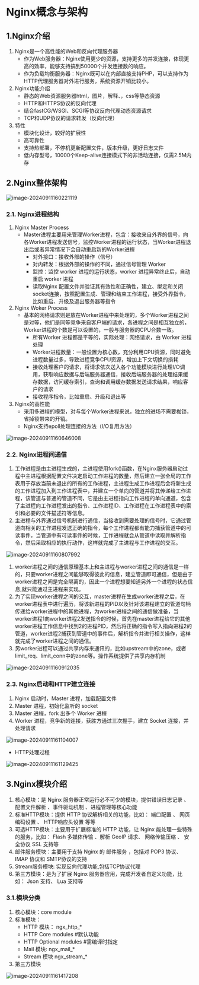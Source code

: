 # Nginx概念与架构

## 1.Nginx介绍

1. Nginx是一个高性能的Web和反向代理服务器
   - 作为Web服务器：Nginx使用更少的资源，支持更多的并发连接，体现更高的效率，能够支持搞到50000个并发连接数的响应。
   - 作为负载均衡服务器：Nginx既可以在内部直接支持PHP，可以支持作为HTTP代理服务器对外进行服务，系统资源开销比较小。
2. Nginx功能介绍
   - 静态的Web资源服务器html，图片，解释、，css等静态资源
   - HTTP和HTTPS协议的反向代理
   - 结合fastCG/WSGI、SCGI等协议反向代理动态资源请求
   - TCP和UDP协议的请求转发（反向代理）
3. 特性
   - 模块化设计，较好的扩展性
   - 高可靠性
   - 支持热部署，不停机更新配置文件，版本升级，更好日志文件
   - 低内存型号，10000个Keep-alive连接模式下的非活动连接，仅需2.5M内存

## 2.Nginx整体架构

![image-20240911160221119](./000.picture/image-20240911160221119.png)

### 2.1. Nginx进程结构

1. Nginx Master Process
   - Master进程主要用来管理Worker进程，包含：接收来自外界的信号，向各Worker进程发送信号，监控Worker进程的运行状态，当Worker进程退出后或者异常情况下会自动重启新的Worker进程
     - 对外接口：接收外部的操作（信号）
     - 对内转发：根据外部的操作的不同，通过信号管理 Worker
     - 监控：监控 worker 进程的运行状态，worker 进程异常终止后，自动重启 worker 进程
     - 读取Nginx 配置文件并验证其有效性和正确性，建立、绑定和关闭socket连接，按照配置生成、管理和结束工作进程，接受外界指令，比如重启、升级及退出服务器等指令
2. Nginx Woker Process
   - 基本的网络请求则是放在Worker进程中来处理的，多个Worker进程之间是对等，他们是同等竞争来自客户端的请求，各进程之间是相互独立的，Worker进程的个数是可以设置的，一般与服务器的CPU合数一致。
     - 所有Worker 进程都是平等的，实际处理：网络请求，由 Worker 进程处理
     - Worker进程数量：一般设置为核心数，充分利用CPU资源，同时避免进程数量过多，导致进程竞争CPU资源，增加上下文切换的损耗
     - 接收处理客户的请求，将请求依次送入各个功能模块进行处理I/O调用，获取响应数据与后端服务器通信，接收后端服务器的处理结果缓存数据，访问缓存索引，查询和调用缓存数据发送请求结果，响应客户的请求
     - 接收程序指令，比如重启、升级和退出等
3. Nginx的高性能
   - 采用多进程的模型，对与每个Worker进程来说，独立的进场不需要枷锁，省掉锁带来的开销。
   - Nginx支持epoll处理连接的方法（I/O复用方法）

![image-20240911160646008](./000.picture/image-20240911160646008-1726042036068-1.png)

### 2.2. Nginx进程间通信

1. 工作进程是由主进程生成的，主进程使用fork()函数，在Nginx服务器启动过程中主进程根据配置文件决定启动工作进程的数量，然后建立一张全局的工作表用于存放当前未退出的所有的工作进程，主进程生成工作进程后会将新生成的工作进程加入到工作进程表中，并建立一个单向的管道并将其传递给工作进程，该管道与普通的管道不同，它是由主进程指向工作进程的单向通道，包含了主进程向工作进程发出的指令、工作进程ID、工作进程在工作进程表中的索引和必要的文件描述符等信息。
2. 主进程与外界通过信号机制进行通信，当接收到需要处理的信号时，它通过管道向相关的工作进程发送正确的指令，每个工作进程都有能力捕获管道中的可读事件，当管道中有可读事件的时候，工作进程就会从管道中读取并解析指令，然后采取相应的执行动作，这样就完成了主进程与工作进程的交互。

![image-20240911160807992](./000.picture/image-20240911160807992.png)

1. worker进程之间的通信原理基本上和主进程与worker进程之间的通信是一样的，只要worker进程之间能够取得彼此的信息，建立管道即可通信，但是由于worker进程之间是完全隔离的，因此一个进程想要知道另外一个进程的状态信息,就只能通过主进程来实现。
2. 为了实现worker进程之间的交互，master进程在生成worker进程之后，在worker进程表中进行遍历，将该新进程的PID以及针对该进程建立的管道句柄传递给worker进程中的其他进程，为worker进程之间的通信做准备，当worker进程1向worker进程2发送指令的时候，首先在master进程给它的其他worker进程工作信息中找到2的进程PID，然后将正确的指令写入指向进程2的管道，worker进程2捕获到管道中的事件后，解析指令并进行相关操作，这样就完成了worker进程之间的通信。
3. 另worker进程可以通过共享内存来通讯的，比如upstream中的zone，或者limit_req、limit_conn中的zone等。操作系统提供了共享内存机制

![image-20240911160912035](./000.picture/image-20240911160912035.png)

### 2.3. Nginx启动和HTTP建立连接

1. Nginx 启动时，Master 进程，加载配置文件
2. Master 进程，初始化监听的 socket
3. Master 进程，fork 出多个 Worker 进程
4. Worker 进程，竞争新的连接，获胜方通过三次握手，建立 Socket 连接，并处理请求

![image-20240911161104007](./000.picture/image-20240911161104007.png)

- HTTP处理过程

![image-20240911161129425](./000.picture/image-20240911161129425.png)

## 3.Nginx模块介绍

1. 核心模块：是 Nginx 服务器正常运行必不可少的模块，提供错误日志记录 、配置文件解析 、事件驱动机制 、进程管理等核心功能
2. 标准HTTP模块：提供 HTTP 协议解析相关的功能，比如： 端口配置 、 网页编码设置 、 HTTP响应头设置 等等
3. 可选HTTP模块：主要用于扩展标准的 HTTP 功能，让 Nginx 能处理一些特殊的服务，比如： Flash 多媒体传输 、解析 GeoIP 请求、 网络传输压缩 、 安全协议 SSL 支持等
4. 邮件服务模块：主要用于支持 Nginx 的 邮件服务 ，包括对 POP3 协议、 IMAP 协议和 SMTP协议的支持
5. Stream服务模块: 实现反向代理功能,包括TCP协议代理
6. 第三方模块：是为了扩展 Nginx 服务器应用，完成开发者自定义功能，比如： Json 支持、 Lua 支持等

### 3.1.模块分类

1. 核心模块：core module
2. 标准模块：
   -  HTTP 模块： ngx_http_*
   -  HTTP Core modules  #默认功能
   -  HTTP Optional modules #需编译时指定
   -  Mail 模块: ngx_mail_*
   -  Stream 模块 ngx_stream_*
3. 第三方模块

![image-20240911161417208](./000.picture/image-20240911161417208.png)

